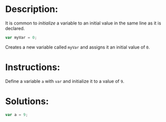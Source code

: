 # Description:

It is common to <dfn>initialize</dfn> a variable to an initial value in the same line as it is declared.

```js
var myVar = 0;
```

Creates a new variable called `myVar` and assigns it an initial value of `0`.

# Instructions:

Define a variable `a` with `var` and initialize it to a value of `9`.

# Solutions:

```js
var a = 9;
```
